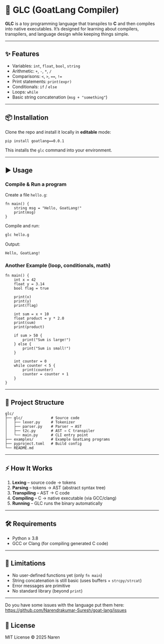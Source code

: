 # 🐐 GLC (GoatLang Compiler)

**GLC** is a toy programming language that transpiles to **C** and then compiles into native executables.
It’s designed for learning about compilers, transpilers, and language design while keeping things simple.

---

## ✨ Features

* Variables: `int`, `float`, `bool`, `string`
* Arithmetic: `+`, `-`, `*`, `/`
* Comparisons: `<`, `>`, `==`, `!=`
* Print statements: `print(expr)`
* Conditionals: `if` / `else`
* Loops: `while`
* Basic string concatenation (`msg + "something"`)

---

## 📦 Installation

Clone the repo and install it locally in **editable** mode:

```bash
pip install goatlang==0.0.1
```

This installs the `glc` command into your environment.

---

## ▶️ Usage

### Compile & Run a program

Create a file `hello.g`:

```goat
fn main() {
    string msg = "Hello, GoatLang!"
    print(msg)
}
```

Compile and run:

```bash
glc hello.g
```

Output:

```
Hello, GoatLang!
```

### Another Example (loop, conditionals, math)

```goat
fn main() {
    int x = 42
    float y = 3.14
    bool flag = true

    print(x)
    print(y)
    print(flag)

    int sum = x + 10
    float product = y * 2.0
    print(sum)
    print(product)

    if sum > 50 {
        print("Sum is large!")
    } else {
        print("Sum is small!")
    }

    int counter = 0
    while counter < 5 {
        print(counter)
        counter = counter + 1
    }
}
```

---

## 📂 Project Structure

```
glc/
├── glc/             # Source code
│   ├── lexer.py     # Tokenizer
│   ├── parser.py    # Parser → AST
│   ├── t2c.py       # AST → C transpiler
│   └── main.py      # CLI entry point
├── examples/        # Example GoatLang programs
├── pyproject.toml   # Build config
└── README.md
```

---

## ⚡ How It Works

1. **Lexing** – source code → tokens
2. **Parsing** – tokens → AST (abstract syntax tree)
3. **Transpiling** – AST → C code
4. **Compiling** – C → native executable (via GCC/clang)
5. **Running** – GLC runs the binary automatically

---

## 🛠 Requirements

* Python ≥ 3.8
* GCC or Clang (for compiling generated C code)

---

## 🚧 Limitations

* No user-defined functions yet (only `fn main`)
* String concatenation is still basic (uses buffers + `strcpy/strcat`)
* Error messages are primitive
* No standard library (beyond `print`)

---
Do you have some issues with the language put them here: https://github.com/Narendrakumar-Suresh/goat-lang/issues

## 📜 License

MIT License © 2025 Naren
